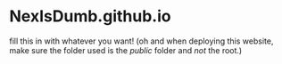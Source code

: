 # NexIsDumb.github.io

fill this in with whatever you want!
(oh and when deploying this website, make sure the folder used is the _public_ folder and *not* the root.)